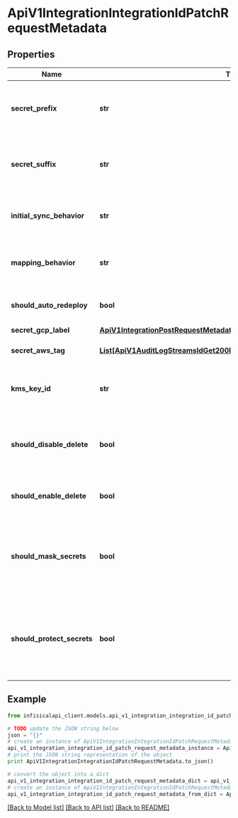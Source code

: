 # ApiV1IntegrationIntegrationIdPatchRequestMetadata


## Properties
Name | Type | Description | Notes
------------ | ------------- | ------------- | -------------
**secret_prefix** | **str** | The prefix for the saved secret. Used by GCP. | [optional] 
**secret_suffix** | **str** | The suffix for the saved secret. Used by GCP. | [optional] 
**initial_sync_behavior** | **str** | Type of syncing behavoir with the integration. | [optional] 
**mapping_behavior** | **str** | The mapping behavior of the integration. | [optional] 
**should_auto_redeploy** | **bool** | Used by Render to trigger auto deploy. | [optional] 
**secret_gcp_label** | [**ApiV1IntegrationPostRequestMetadataSecretGCPLabel**](ApiV1IntegrationPostRequestMetadataSecretGCPLabel.md) |  | [optional] 
**secret_aws_tag** | [**List[ApiV1AuditLogStreamsIdGet200ResponseAuditLogStreamHeadersInner]**](ApiV1AuditLogStreamsIdGet200ResponseAuditLogStreamHeadersInner.md) | The tags for AWS secrets. | [optional] 
**kms_key_id** | **str** | The ID of the encryption key from AWS KMS. | [optional] 
**should_disable_delete** | **bool** | The flag to disable deletion of secrets in AWS Parameter Store. | [optional] 
**should_enable_delete** | **bool** | The flag to enable deletion of secrets | [optional] 
**should_mask_secrets** | **bool** | Specifies if the secrets synced from Infisical to Gitlab should be marked as &#39;Masked&#39;. | [optional] 
**should_protect_secrets** | **bool** | Specifies if the secrets synced from Infisical to Gitlab should be marked as &#39;Protected&#39;. | [optional] 

## Example

```python
from infisicalapi_client.models.api_v1_integration_integration_id_patch_request_metadata import ApiV1IntegrationIntegrationIdPatchRequestMetadata

# TODO update the JSON string below
json = "{}"
# create an instance of ApiV1IntegrationIntegrationIdPatchRequestMetadata from a JSON string
api_v1_integration_integration_id_patch_request_metadata_instance = ApiV1IntegrationIntegrationIdPatchRequestMetadata.from_json(json)
# print the JSON string representation of the object
print ApiV1IntegrationIntegrationIdPatchRequestMetadata.to_json()

# convert the object into a dict
api_v1_integration_integration_id_patch_request_metadata_dict = api_v1_integration_integration_id_patch_request_metadata_instance.to_dict()
# create an instance of ApiV1IntegrationIntegrationIdPatchRequestMetadata from a dict
api_v1_integration_integration_id_patch_request_metadata_from_dict = ApiV1IntegrationIntegrationIdPatchRequestMetadata.from_dict(api_v1_integration_integration_id_patch_request_metadata_dict)
```
[[Back to Model list]](../README.md#documentation-for-models) [[Back to API list]](../README.md#documentation-for-api-endpoints) [[Back to README]](../README.md)


